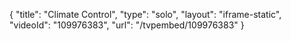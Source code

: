 {
    "title": "Climate Control",
    "type": "solo",
    "layout": "iframe-static",
    "videoId": "109976383",
    "url": "\/tvpembed\/109976383"
}